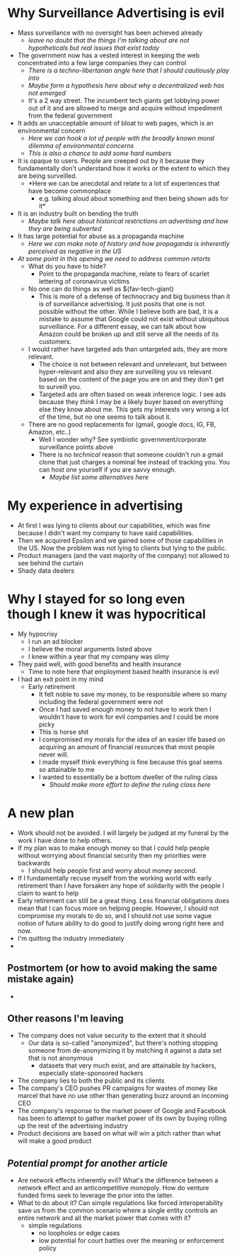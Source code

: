 # Why Surveillance Advertising is evil
- Mass surveillance with no oversight has been achieved already
  - *leave no doubt that the things I'm talking about are not hypotheticals but real issues that exist today*
- The government now has a vested interest in keeping the web concentrated into a few large companies they can control
  - *There is a techno-libertarian angle here that I should cautiously play into*
  - *Maybe form a hypothesis here about why a decentralized web has not emerged*
  - It's a 2 way street. The incumbent tech giants get lobbying power out of it and are allowed to
  merge and acquire without impediment from the federal government
- It adds an unacceptable amount of bloat to web pages, which is an environmental concern
  - *Here we can hook a lot of people with the broadly known moral dilemma of environmental concerns*
  - *This is also a chance to add some hard numbers*
- It is opaque to users. People are creeped out by it because they fundamentally don't understand how it works or the extent to which they are being surveilled.
  - *Here we can be anecdotal and relate to a lot of experiences that have become commonplace
    - e.g. talking aloud about something and then being shown ads for it*
- It is an industry built on bending the truth
  - *Maybe talk here about historical restrictions on advertising and how they are being subverted*
- It has large potential for abuse as a propaganda machine
  - *Here we can make note of history and how propaganda is inherently perceived as negative in the US*
- *At some point in this opening we need to address common retorts*
  - What do you have to hide? 
    - Point to the propaganda machine, relate to fears of scarlet lettering of coronavirus victims
  - No one can do things as well as ${fav-tech-giant}
    - This is more of a defense of technocracy and big business than it is of surveillance advertising. It just posits that one is not possible without the other. While I believe both are bad, it is a mistake to assume that Google could not exist without ubiquitous surveillance. For a different essay, we can talk about how Amazon could be broken up and still serve all the needs of its customers.
  - I would rather have targeted ads than untargeted ads, they are more relevant.
    - The choice is not between relevant and unrelevant, but between hyper-relevant and also they are surveilling you vs relevant based on the content of the page you are on and they don't get to surveill you.
    - Targeted ads are often based on weak inference logic. I see ads because they *think* I may be a likely buyer based on everything else they know about me. This gets my interests very wrong a lot of the time, but no one seems to talk about it.
  - There are no good replacements for (gmail, google docs, IG, FB, Amazon, etc..)
    - Well I wonder why? See symbiotic government/corporate surveillance points above
    - There is no *technical* reason that someone couldn't run a gmail clone that just charges a nominal fee instead of tracking you. You can host one yourself if you are savvy enough. 
      - *Maybe list some alternatives here*

# My experience in advertising
- At first I was lying to clients about our capabilities, which was fine because I didn't want 
my company to have said capabilities.
- Then we acquired Epsilon and we gained some of those capabilities in the US. Now the problem was
not lying to clients but lying to the public.
- Product managers (and the vast majority of the company) not allowed to see behind the curtain
- Shady data dealers

# Why I stayed for so long even though I knew it was hypocritical
- My hypocrisy
  - I run an ad blocker
  - I believe the moral arguments listed above
  - I knew within a year that my company was slimy
- They paid well, with good benefits and health insurance
  - Time to note here that employment based health insurance is evil
- I had an exit point in my mind
  - Early retirement
    - It felt noble to save my money, to be responsible where so many including the federal government were not
    - Once I had saved enough money to not have to work then I wouldn't have to work for evil companies and I could be more picky
    - This is horse shit
    - I compromised my morals for the idea of an easier life based on acquiring an amount of financial resources that most people never will.
    - I made myself think everything is fine because this goal seems so attainable to me
    - I wanted to essentially be a bottom dweller of the ruling class
      - *Should make more effort to define the ruling class here*

# A new plan
- Work should not be avoided. I will largely be judged at my funeral by the work I have done to help others. 
- If my plan was to make enough money so that I could help people without worrying about financial security then my priorities were backwards
  - I should help people first and worry about money second.
- If I fundamentally recuse myself from the working world with early retirement than I have forsaken any hope of solidarity with the people I claim to want to help
- Early retirement can still be a great thing. Less financial obligations does mean that I can focus more on helping people. However, I should not compromise my morals to do so, and I should not use some vague notion of future ability to do good to justify doing wrong right here and now. 
- I'm quitting the industry immediately
- 

## Postmortem (or how to avoid making the same mistake again)
- 

## Other reasons I'm leaving
- The company does not value security to the extent that it should
  - Our data is so-called "anonymized", but there's nothing stopping someone from de-anonymizing it 
  by matching it against a data set that is not anonymous
    - datasets that very much exist, and are attainable by hackers, especially state-sponsored hackers
- The company lies to both the public and its clients
- The company's CEO pushes PR campaigns for wastes of money like marcel that have no use other than generating buzz around an incoming CEO
- The company's response to the market power of Google and Facebook has been to attempt to gather market power of its own by buying rolling up the rest of the advertising industry
- Product decisions are based on what will win a pitch rather than what will make a good product

## *Potential prompt for another article* 
- Are network effects inherently evil? What's the difference between a network effect and an anticompetitive monopoly. How do venture funded firms seek to leverage the prior into the latter. 
- What to do about it? Can simple regulations like forced interoperability save us from the common scenario where a single entity controls an entire network and all the market power that comes with it?
  - simple regulations
    - no loopholes or edge cases
    - low potential for court battles over the meaning or enforcement policy